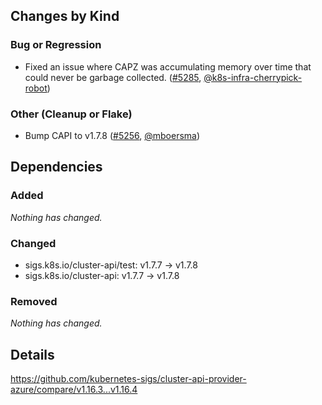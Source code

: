 ## Changes by Kind

### Bug or Regression

- Fixed an issue where CAPZ was accumulating memory over time that could never be garbage collected. ([#5285](https://github.com/kubernetes-sigs/cluster-api-provider-azure/pull/5285), [@k8s-infra-cherrypick-robot](https://github.com/k8s-infra-cherrypick-robot))

### Other (Cleanup or Flake)

- Bump CAPI to v1.7.8 ([#5256](https://github.com/kubernetes-sigs/cluster-api-provider-azure/pull/5256), [@mboersma](https://github.com/mboersma))

## Dependencies

### Added
_Nothing has changed._

### Changed
- sigs.k8s.io/cluster-api/test: v1.7.7 → v1.7.8
- sigs.k8s.io/cluster-api: v1.7.7 → v1.7.8

### Removed
_Nothing has changed._

## Details
<!-- markdown-link-check-disable-next-line -->
https://github.com/kubernetes-sigs/cluster-api-provider-azure/compare/v1.16.3...v1.16.4
